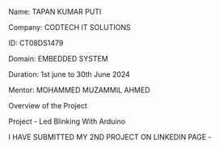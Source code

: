 Name: TAPAN KUMAR PUTI

Company: CODTECH IT SOLUTIONS

ID: CT08DS1479

Domain: EMBEDDED SYSTEM

Duration: 1st june to 30th June 2024

Mentor: MOHAMMED MUZAMMIL AHMED

Overview of the Project

Project - Led Blinking With Arduino

I HAVE SUBMITTED MY 2ND PROJECT ON LINKEDIN PAGE - 
